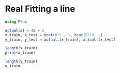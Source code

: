 # Real Fitting a line

```julia (editor=true, logging=false, output=true)
using Flux
```
```julia (editor=true, logging=false, output=true)
actual(x) = 4x + 2
x_train, x_test = hcat(0:5...), hcat(6:10...)
y_train, y_test = actual.(x_train), actual.(x_test)
```
```julia (editor=true, logging=false, output=true)
length(x_train)
print(x_train)

length(y_train)
y_train
```

